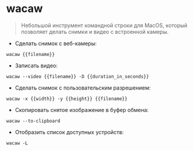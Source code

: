 # wacaw

> Небольшой инструмент командной строки для MacOS, который позволяет делать снимки и видео с встроенной камеры.

- Сделать снимок с веб-камеры:

`wacaw {{filename}}`

- Записать видео:

`wacaw --video {{filename}} -D {{duration_in_seconds}}`

- Сделать снимок с пользовательским разрешением:

`wacaw -x {{width}} -y {{height}} {{filename}}`

- Скопировать снятое изображение в буфер обмена:

`wacaw --to-clipboard`

- Отобразить список доступных устройств:

`wacaw -L`
